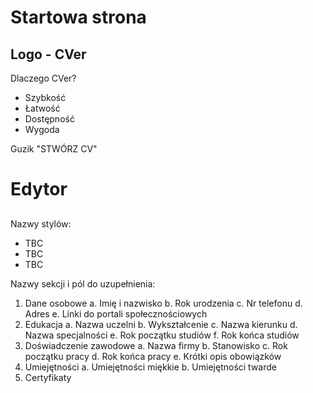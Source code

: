 # Startowa strona

## Logo - CVer

Dlaczego CVer?

- Szybkość
- Łatwość
- Dostępność
- Wygoda

Guzik "STWÓRZ CV"

# Edytor

##

Nazwy stylów:

- TBC
- TBC
- TBC

Nazwy sekcji i pól do uzupełnienia:

1. Dane osobowe
   a. Imię i nazwisko
   b. Rok urodzenia
   c. Nr telefonu
   d. Adres
   e. Linki do portali społecznościowych
2. Edukacja
   a. Nazwa uczelni
   b. Wykształcenie
   c. Nazwa kierunku
   d. Nazwa specjalności
   e. Rok początku studiów
   f. Rok końca studiów
3. Doświadczenie zawodowe
   a. Nazwa firmy
   b. Stanowisko
   c. Rok początku pracy
   d. Rok końca pracy
   e. Krótki opis obowiązków
4. Umiejętności
   a. Umiejętności miękkie
   b. Umiejętności twarde
5. Certyfikaty
